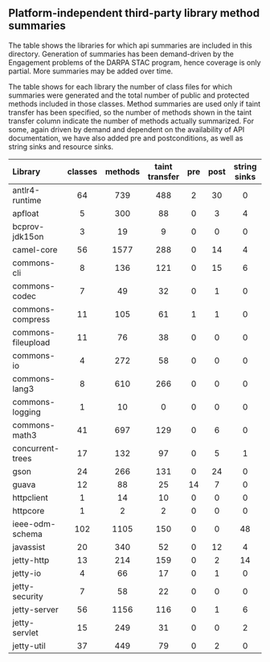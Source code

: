 ## Platform-independent third-party library method summaries

The table shows the libraries for which api summaries are included in
this directory. Generation of summaries has been demand-driven by the
Engagement problems of the DARPA STAC program, hence coverage is only
partial. More summaries may be added over time.

The table shows for each library the number of class files for which
summaries were generated and the total number of public and protected
methods included in those classes. Method summaries are used only if
taint transfer has been specified, so the number of methods shown in
the taint transfer column indicate the number of methods actually
summarized. For some, again driven by demand and dependent on the
availability of API documentation, we have also added pre
and postconditions, as well as string sinks and resource sinks.


| Library | classes | methods | taint transfer | pre | post | string sinks | resource sinks |
| :--- | :---: | :---: | :---: | :---: | :---: | :---: | :---: |
| antlr4-runtime | 64 | 739 |  488 |  2 | 30 | 0 | 0 |
| apfloat |         5 | 300 |   88 |  0 |  3 | 4 | 0 |
|  bcprov-jdk15on | 3 | 19 | 9 | 0 | 0 | 0 | 0 |
| camel-core | 56 | 1577 | 288 | 0 | 14 | 4 | 0 |
| commons-cli | 8 | 136 | 121 | 0 | 15 | 6 | 0 |
| commons-codec | 7 | 49 | 32 | 0 | 1 | 0 | 0 |
| commons-compress | 11 | 105 | 61 | 1 | 1 | 0 | 0 |
| commons-fileupload | 11 | 76 | 38 | 0 | 0 | 0 | 0 |
| commons-io | 4 | 272 | 58 | 0 | 0 | 0 | 0 |
| commons-lang3 | 8 | 610 | 266 | 0 | 0 | 0 | 0 |
| commons-logging | 1 | 10 | 0 | 0 | 0 | 0 | 0 |
| commons-math3 | 41 | 697 | 129 | 0 | 6 | 0 | 0 |
| concurrent-trees | 17 | 132 | 97 | 0 | 5  | 1 | 0 |
| gson | 24 | 266 | 131 | 0 | 24 | 0 | 1 |
| guava | 12 | 88 | 25 | 14 | 7 | 0 | 0 |
| httpclient | 1 | 14 | 10 | 0 | 0 | 0 | 0 |
| httpcore | 1 | 2 | 2 | 0 | 0 | 0 | 0 |
| ieee-odm-schema | 102 | 1105 | 150 | 0 | 0 | 48 | 0 |
| javassist | 20 | 340 | 52 | 0 | 12 | 4 | 0 |
| jetty-http | 13 | 214 | 159 | 0 | 2 | 14 | 1 |
| jetty-io |  4 |  66 | 17 | 0 | 1 | 0 | 0 |
| jetty-security | 7 | 58 | 22 | 0 | 0 | 0 | 0 |
| jetty-server | 56 | 1156 | 116 | 0 | 1 | 6 | 0 |
| jetty-servlet | 15 | 249 | 31 | 0 | 0 | 2 | 0 |
| jetty-util  | 37 | 449 | 79 | 0 | 2 | 0 | 0 |
